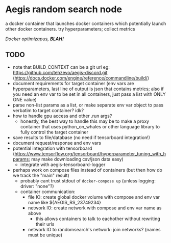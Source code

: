 # Aegis random search node
a docker container that launches docker containers which potentially launch other docker containers. try hyperparameters; collect metrics

*Docker optimizapus,* ***BLAH!***

## TODO
- note that BUILD_CONTEXT can be a git url eg: https://github.com/tehzevo/aegis-discord.git (https://docs.docker.com/engine/reference/commandline/build/)
- document requirements for target container (env vars are hyperparameters, last line of output is json that contains metrics; also if you need an env var to be set in all containers, just pass a list with ONLY ONE value)
- parse non-list params as a list, or make separate env var object to pass verbatim to target container? idk?
- how to handle gpu access and other .run args?
  - honestly, the best way to handle this may be to make a proxy container that uses python_on_whales or other language library to fully control the target container
- save results to file/database (no need if tensorboard integration!)
- document request/response and env vars
- potential integration with tensorboard (https://www.tensorflow.org/tensorboard/hyperparameter_tuning_with_hparams; may make downloading csv/json data easy)
  - integrate with aegis-tensorboard-logger
- perhaps work on compose files instead of containers (but then how do we track the "main" result)
  - probably cant trust stdout of `docker-compose up` (unless logging: driver: "none"?)
  - container communication:
    - file IO: create global docker volume with compose and env var name like ${AEGIS_RS_23749234}
    - network IO: create network with compose and env var name as above
      - this allows containers to talk to eachother without rewriting their urls
    - network IO to randomsearch's network: join networks? (names must be unique)

